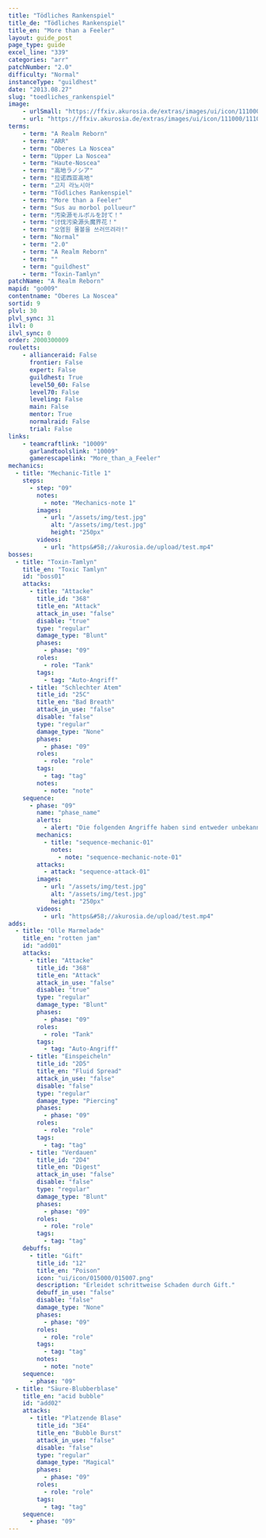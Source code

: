 ```yaml
---
title: "Tödliches Rankenspiel"
title_de: "Tödliches Rankenspiel"
title_en: "More than a Feeler"
layout: guide_post
page_type: guide
excel_line: "339"
categories: "arr"
patchNumber: "2.0"
difficulty: "Normal"
instanceType: "guildhest"
date: "2013.08.27"
slug: "toedliches_rankenspiel"
image:
    - urlSmall: "https://ffxiv.akurosia.de/extras/images/ui/icon/111000/111009.png"
    - url: "https://ffxiv.akurosia.de/extras/images/ui/icon/111000/111009.png"
terms:
    - term: "A Realm Reborn"
    - term: "ARR"
    - term: "Oberes La Noscea"
    - term: "Upper La Noscea"
    - term: "Haute-Noscea"
    - term: "高地ラノシア"
    - term: "拉诺西亚高地"
    - term: "고지 라노시아"
    - term: "Tödliches Rankenspiel"
    - term: "More than a Feeler"
    - term: "Sus au morbol pollueur"
    - term: "汚染源モルボルを討て！"
    - term: "讨伐污染源头魔界花！"
    - term: "오염원 몰볼을 쓰러뜨려라!"
    - term: "Normal"
    - term: "2.0"
    - term: "A Realm Reborn"
    - term: ""
    - term: "guildhest"
    - term: "Toxin-Tamlyn"
patchName: "A Realm Reborn"
mapid: "go009"
contentname: "Oberes La Noscea"
sortid: 9
plvl: 30
plvl_sync: 31
ilvl: 0
ilvl_sync: 0
order: 2000300009
rouletts:
    - allianceraid: False
      frontier: False
      expert: False
      guildhest: True
      level50_60: False
      level70: False
      leveling: False
      main: False
      mentor: True
      normalraid: False
      trial: False
links:
    - teamcraftlink: "10009"
      garlandtoolslink: "10009"
      gamerescapelink: "More_than_a_Feeler"
mechanics:
  - title: "Mechanic-Title 1"
    steps:
      - step: "09"
        notes:
          - note: "Mechanics-note 1"
        images:
          - url: "/assets/img/test.jpg"
            alt: "/assets/img/test.jpg"
            height: "250px"
        videos:
          - url: "https&#58;//akurosia.de/upload/test.mp4"
bosses:
  - title: "Toxin-Tamlyn"
    title_en: "Toxic Tamlyn"
    id: "boss01"
    attacks:
      - title: "Attacke"
        title_id: "368"
        title_en: "Attack"
        attack_in_use: "false"
        disable: "true"
        type: "regular"
        damage_type: "Blunt"
        phases:
          - phase: "09"
        roles:
          - role: "Tank"
        tags:
          - tag: "Auto-Angriff"
      - title: "Schlechter Atem"
        title_id: "25C"
        title_en: "Bad Breath"
        attack_in_use: "false"
        disable: "false"
        type: "regular"
        damage_type: "None"
        phases:
          - phase: "09"
        roles:
          - role: "role"
        tags:
          - tag: "tag"
        notes:
          - note: "note"
    sequence:
      - phase: "09"
        name: "phase_name"
        alerts:
          - alert: "Die folgenden Angriffe haben sind entweder unbekannt oder haben keine klare Herkunft"
        mechanics:
          - title: "sequence-mechanic-01"
            notes:
              - note: "sequence-mechanic-note-01"
        attacks:
          - attack: "sequence-attack-01"
        images:
          - url: "/assets/img/test.jpg"
            alt: "/assets/img/test.jpg"
            height: "250px"
        videos:
          - url: "https&#58;//akurosia.de/upload/test.mp4"
adds:
  - title: "Olle Marmelade"
    title_en: "rotten jam"
    id: "add01"
    attacks:
      - title: "Attacke"
        title_id: "368"
        title_en: "Attack"
        attack_in_use: "false"
        disable: "true"
        type: "regular"
        damage_type: "Blunt"
        phases:
          - phase: "09"
        roles:
          - role: "Tank"
        tags:
          - tag: "Auto-Angriff"
      - title: "Einspeicheln"
        title_id: "2D5"
        title_en: "Fluid Spread"
        attack_in_use: "false"
        disable: "false"
        type: "regular"
        damage_type: "Piercing"
        phases:
          - phase: "09"
        roles:
          - role: "role"
        tags:
          - tag: "tag"
      - title: "Verdauen"
        title_id: "2D4"
        title_en: "Digest"
        attack_in_use: "false"
        disable: "false"
        type: "regular"
        damage_type: "Blunt"
        phases:
          - phase: "09"
        roles:
          - role: "role"
        tags:
          - tag: "tag"
    debuffs:
      - title: "Gift"
        title_id: "12"
        title_en: "Poison"
        icon: "ui/icon/015000/015007.png"
        description: "Erleidet schrittweise Schaden durch Gift."
        debuff_in_use: "false"
        disable: "false"
        damage_type: "None"
        phases:
          - phase: "09"
        roles:
          - role: "role"
        tags:
          - tag: "tag"
        notes:
          - note: "note"
    sequence:
      - phase: "09"
  - title: "Säure-Blubberblase"
    title_en: "acid bubble"
    id: "add02"
    attacks:
      - title: "Platzende Blase"
        title_id: "3E4"
        title_en: "Bubble Burst"
        attack_in_use: "false"
        disable: "false"
        type: "regular"
        damage_type: "Magical"
        phases:
          - phase: "09"
        roles:
          - role: "role"
        tags:
          - tag: "tag"
    sequence:
      - phase: "09"
---
```

